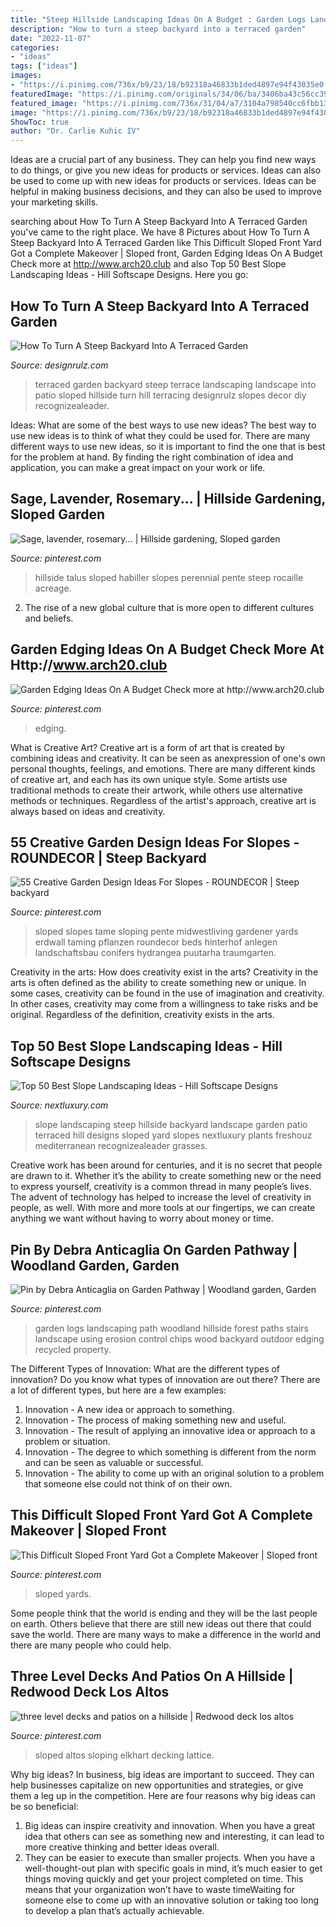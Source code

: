 ```yaml
---
title: "Steep Hillside Landscaping Ideas On A Budget : Garden Logs Landscaping Path Woodland Hillside Forest Paths Stairs Landscape Using Erosion Control Chips Wood Backyard Outdoor Edging Recycled Property"
description: "How to turn a steep backyard into a terraced garden"
date: "2022-11-07"
categories:
- "ideas"
tags: ["ideas"]
images:
- "https://i.pinimg.com/736x/b9/23/18/b92318a46833b1ded4897e94f43035e0.jpg"
featuredImage: "https://i.pinimg.com/originals/34/06/ba/3406ba43c56cc39d781e35fde47ce6f7.jpg"
featured_image: "https://i.pinimg.com/736x/31/04/a7/3104a798540cc6fbb13138e79c5221d7.jpg"
image: "https://i.pinimg.com/736x/b9/23/18/b92318a46833b1ded4897e94f43035e0.jpg"
ShowToc: true
author: "Dr. Carlie Kuhic IV"
---
```



Ideas are a crucial part of any business. They can help you find new ways to do things, or give you new ideas for products or services. Ideas can also be used to come up with new ideas for products or services. Ideas can be helpful in making business decisions, and they can also be used to improve your marketing skills.

	

		
searching about How To Turn A Steep Backyard Into A Terraced Garden you've came to the right place. We have 8 Pictures about How To Turn A Steep Backyard Into A Terraced Garden like This Difficult Sloped Front Yard Got a Complete Makeover | Sloped front, Garden Edging Ideas On A Budget Check more at http://www.arch20.club and also Top 50 Best Slope Landscaping Ideas - Hill Softscape Designs. Here you go:
		
    
## How To Turn A Steep Backyard Into A Terraced Garden

<img loading=lazy src="https://cdn.designrulz.com/wp-content/uploads/2014/09/terraced-garden-designrulz-idea-33.jpg" onerror="this.onerror=null;this.src='https://tse1.mm.bing.net/th?id=OIP.XFKZ_6050OD3REKsPBP7-wHaLC&amp;pid=15.1';" alt="How To Turn A Steep Backyard Into A Terraced Garden">

_Source: designrulz.com_

>terraced garden backyard steep terrace landscaping landscape into patio sloped hillside turn hill terracing designrulz slopes decor diy recognizealeader. 

	

Ideas: What are some of the best ways to use new ideas?
The best way to use new ideas is to think of what they could be used for. There are many different ways to use new ideas, so it is important to find the one that is best for the problem at hand. By finding the right combination of idea and application, you can make a great impact on your work or life.

    
## Sage, Lavender, Rosemary... | Hillside Gardening, Sloped Garden

<img loading=lazy src="https://i.pinimg.com/736x/63/9b/d3/639bd33e60b942d58669e29914d25913--landscape-nursery-hillside-garden.jpg" onerror="this.onerror=null;this.src='https://tse3.mm.bing.net/th?id=OIP.0FIrO4VhdLWm8YOPwUKm6wHaE7&amp;pid=15.1';" alt="Sage, lavender, rosemary... | Hillside gardening, Sloped garden">

_Source: pinterest.com_

>hillside talus sloped habiller slopes perennial pente steep rocaille acreage. 

	

2. The rise of a new global culture that is more open to different cultures and beliefs. 

    
## Garden Edging Ideas On A Budget Check More At Http://www.arch20.club

<img loading=lazy src="https://i.pinimg.com/originals/34/06/ba/3406ba43c56cc39d781e35fde47ce6f7.jpg" onerror="this.onerror=null;this.src='https://tse4.mm.bing.net/th?id=OIP.YZ9agE4pPVbwm7TFx-Nt-AHaLH&amp;pid=15.1';" alt="Garden Edging Ideas On A Budget Check more at http://www.arch20.club">

_Source: pinterest.com_

>edging. 

	

What is Creative Art?
Creative art is a form of art that is created by combining ideas and creativity. It can be seen as anexpression of one's own personal thoughts, feelings, and emotions. There are many different kinds of creative art, and each has its own unique style. Some artists use traditional methods to create their artwork, while others use alternative methods or techniques. Regardless of the artist's approach, creative art is always based on ideas and creativity.

    
## 55 Creative Garden Design Ideas For Slopes - ROUNDECOR | Steep Backyard

<img loading=lazy src="https://i.pinimg.com/736x/b9/23/18/b92318a46833b1ded4897e94f43035e0.jpg" onerror="this.onerror=null;this.src='https://tse4.mm.bing.net/th?id=OIP.Xw8Awj4gMlN1XRuzzjFFdgHaJ3&amp;pid=15.1';" alt="55 Creative Garden Design Ideas For Slopes - ROUNDECOR | Steep backyard">

_Source: pinterest.com_

>sloped slopes tame sloping pente midwestliving gardener yards erdwall taming pflanzen roundecor beds hinterhof anlegen landschaftsbau conifers hydrangea puutarha traumgarten. 

	

Creativity in the arts: How does creativity exist in the arts?
Creativity in the arts is often defined as the ability to create something new or unique. In some cases, creativity can be found in the use of imagination and creativity. In other cases, creativity may come from a willingness to take risks and be original. Regardless of the definition, creativity exists in the arts.

    
## Top 50 Best Slope Landscaping Ideas - Hill Softscape Designs

<img loading=lazy src="http://nextluxury.com/wp-content/uploads/magnificent-slope-landscaping-design-ideas.jpg" onerror="this.onerror=null;this.src='https://tse3.mm.bing.net/th?id=OIP.z-jvqwtimj_2wIKdHVR7twHaE7&amp;pid=15.1';" alt="Top 50 Best Slope Landscaping Ideas - Hill Softscape Designs">

_Source: nextluxury.com_

>slope landscaping steep hillside backyard landscape garden patio terraced hill designs sloped yard slopes nextluxury plants freshouz mediterranean recognizealeader grasses. 

	

Creative work has been around for centuries, and it is no secret that people are drawn to it. Whether it’s the ability to create something new or the need to express yourself, creativity is a common thread in many people’s lives. The advent of technology has helped to increase the level of creativity in people, as well. With more and more tools at our fingertips, we can create anything we want without having to worry about money or time.

    
## Pin By Debra Anticaglia On Garden Pathway | Woodland Garden, Garden

<img loading=lazy src="https://i.pinimg.com/736x/3a/4b/43/3a4b435aaac655783bb9e95f4e4d5f04.jpg" onerror="this.onerror=null;this.src='https://tse2.mm.bing.net/th?id=OIP.lT9_0q5AcGLibF7x9YytvQHaJ3&amp;pid=15.1';" alt="Pin by Debra Anticaglia on Garden Pathway | Woodland garden, Garden">

_Source: pinterest.com_

>garden logs landscaping path woodland hillside forest paths stairs landscape using erosion control chips wood backyard outdoor edging recycled property. 

	

The Different Types of Innovation: What are the different types of innovation?
Do you know what types of innovation are out there? There are a lot of different types, but here are a few examples: 
1. Innovation - A new idea or approach to something. 
2. Innovation - The process of making something new and useful. 
3. Innovation - The result of applying an innovative idea or approach to a problem or situation. 
4. Innovation - The degree to which something is different from the norm and can be seen as valuable or successful. 
5. Innovation - The ability to come up with an original solution to a problem that someone else could not think of on their own.

    
## This Difficult Sloped Front Yard Got A Complete Makeover | Sloped Front

<img loading=lazy src="https://i.pinimg.com/736x/31/04/a7/3104a798540cc6fbb13138e79c5221d7.jpg" onerror="this.onerror=null;this.src='https://tse2.mm.bing.net/th?id=OIP.q-ph-FbBuzc9vE1VIPOc9QHaJ3&amp;pid=15.1';" alt="This Difficult Sloped Front Yard Got a Complete Makeover | Sloped front">

_Source: pinterest.com_

>sloped yards. 

	

Some people think that the world is ending and they will be the last people on earth. Others believe that there are still new ideas out there that could save the world. There are many ways to make a difference in the world and there are many people who could help.

    
## Three Level Decks And Patios On A Hillside | Redwood Deck Los Altos

<img loading=lazy src="https://i.pinimg.com/736x/74/0e/4b/740e4b55b423096c60952d5e18bef61f.jpg" onerror="this.onerror=null;this.src='https://tse3.mm.bing.net/th?id=OIP.U5DPn3q90h30dOfZQ7jzJwHaE5&amp;pid=15.1';" alt="three level decks and patios on a hillside | Redwood deck los altos">

_Source: pinterest.com_

>sloped altos sloping elkhart decking lattice. 

	

Why big ideas?
In business, big ideas are important to succeed. They can help businesses capitalize on new opportunities and strategies, or give them a leg up in the competition. Here are four reasons why big ideas can be so beneficial: 
1) Big ideas can inspire creativity and innovation. When you have a great idea that others can see as something new and interesting, it can lead to more creative thinking and better ideas overall. 
2) They can be easier to execute than smaller projects. When you have a well-thought-out plan with specific goals in mind, it’s much easier to get things moving quickly and get your project completed on time. This means that your organization won’t have to waste timeWaiting for someone else to come up with an innovative solution or taking too long to develop a plan that’s actually achievable.

